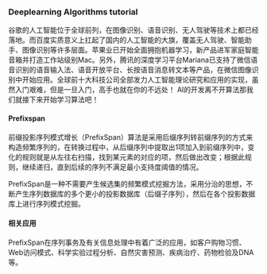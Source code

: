 ### Deeplearning Algorithms tutorial
谷歌的人工智能位于全球前列，在图像识别、语音识别、无人驾驶等技术上都已经落地。而百度实质意义上扛起了国内的人工智能的大旗，覆盖无人驾驶、智能助手、图像识别等许多层面。苹果业已开始全面拥抱机器学习，新产品进军家庭智能音箱并打造工作站级别Mac。另外，腾讯的深度学习平台Mariana已支持了微信语音识别的语音输入法、语音开放平台、长按语音消息转文本等产品，在微信图像识别中开始应用。全球前十大科技公司全部发力人工智能理论研究和应用的实现，虽然入门艰难，但是一旦入门，高手也就在你的不远处！
AI的开发离不开算法那我们就接下来开始学习算法吧！

#### Prefixspan
前缀投影序列模式增长（PrefixSpan）算法是采用后缀序列转前缀序列的方式来构造频繁序列的，在转换过程中，从后缀序列中提取出1项加入到前缀序列中，变化的规则就是从左往右扫描，找到某元素的对应的项，然后做出改变；根据此规则，继续递归，直到后续的序列不满足最小支持度阈值的情况。

PrefixSpan是一种不需要产生候选集的频繁模式挖掘方法，采用分治的思想，不断产生序列数据库的多个更小的投影数据库（后缀子序列），然后在各个投影数据库上进行序列模式挖掘。

#### 相关应用
PrefixSpan在序列事务及有关信息处理中有着广泛的应用，如客户购物习惯、Web访问模式、科学实验过程分析、自然灾害预测、疾病治疗、药物检验及DNA等。
